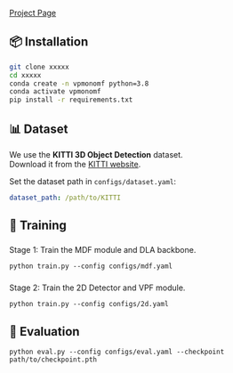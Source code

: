 

[Project Page](https://github.com/HFUT-CV/VP-MonoMF)


## 📦 Installation
```bash
git clone xxxxx
cd xxxxx
conda create -n vpmonomf python=3.8
conda activate vpmonomf
pip install -r requirements.txt
```
## 📊 Dataset

We use the **KITTI 3D Object Detection** dataset.  
Download it from the [KITTI website](http://www.cvlibs.net/datasets/kitti/).  

Set the dataset path in `configs/dataset.yaml`:
```yaml
dataset_path: /path/to/KITTI
```
## 🔑 Training

###
Stage 1: Train the MDF module and DLA backbone.
```
python train.py --config configs/mdf.yaml
```
###
Stage 2: Train the 2D Detector and VPF module.
```
python train.py --config configs/2d.yaml
```
## 🧪 Evaluation
```
python eval.py --config configs/eval.yaml --checkpoint path/to/checkpoint.pth
```
